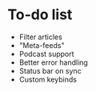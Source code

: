 # To-do list

* Filter articles
* "Meta-feeds"
* Podcast support
* Better error handling
* Status bar on sync
* Custom keybinds
